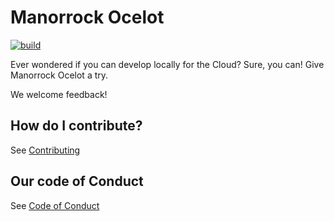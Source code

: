 # Manorrock Ocelot

[![build](https://github.com/manorrock/ocelot/actions/workflows/build.yml/badge.svg)](https://github.com/manorrock/ocelot/actions/workflows/build.yml)

Ever wondered if you can develop locally for the Cloud? Sure, you can! Give 
Manorrock Ocelot a try.

We welcome feedback!

## How do I contribute?

See [Contributing](CONTRIBUTING.md)

## Our code of Conduct

See [Code of Conduct](CODE_OF_CONDUCT.md)
